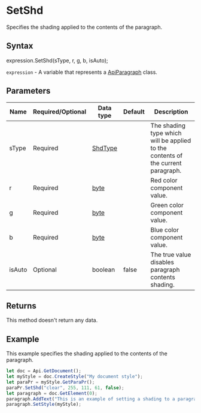 # SetShd

Specifies the shading applied to the contents of the paragraph.

## Syntax

expression.SetShd(sType, r, g, b, isAuto);

`expression` - A variable that represents a [ApiParagraph](../ApiParagraph.md) class.

## Parameters

| **Name** | **Required/Optional** | **Data type** | **Default** | **Description** |
| ------------- | ------------- | ------------- | ------------- | ------------- |
| sType | Required | [ShdType](../../Enumeration/ShdType.md) |  | The shading type which will be applied to the contents of the current paragraph. |
| r | Required | [byte](../../Enumeration/byte.md) |  | Red color component value. |
| g | Required | [byte](../../Enumeration/byte.md) |  | Green color component value. |
| b | Required | [byte](../../Enumeration/byte.md) |  | Blue color component value. |
| isAuto | Optional | boolean | false | The true value disables paragraph contents shading. |

## Returns

This method doesn't return any data.

## Example

This example specifies the shading applied to the contents of the paragraph.

```javascript
let doc = Api.GetDocument();
let myStyle = doc.CreateStyle("My document style");
let paraPr = myStyle.GetParaPr();
paraPr.SetShd("clear", 255, 111, 61, false);
let paragraph = doc.GetElement(0);
paragraph.AddText("This is an example of setting a shading to a paragraph.");
paragraph.SetStyle(myStyle);
```
